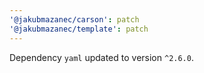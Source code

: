 ```yaml
---
'@jakubmazanec/carson': patch
'@jakubmazanec/template': patch
---
```

Dependency `yaml` updated to version `^2.6.0`.

